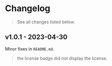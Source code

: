 # Changelog

> See all changes listed below.

## v1.0.1 - 2023-04-30

Minor fixes in `README.md`.

> the license badge did not display the license.
